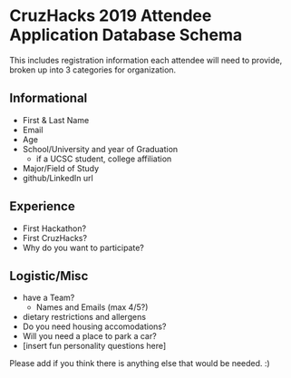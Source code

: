 
# CruzHacks 2019 Attendee Application Database Schema
This includes registration information each attendee will need to provide, broken up into 3 categories for organization.

## Informational
* First & Last Name
* Email
* Age
* School/University and year of Graduation
  * if a UCSC student, college affiliation
* Major/Field of Study
* github/LinkedIn url

## Experience 
* First Hackathon?
* First CruzHacks?
* Why do you want to participate?

## Logistic/Misc
* have a Team?
  * Names and Emails (max 4/5?)
* dietary restrictions and allergens
* Do you need housing accomodations?
* Will you need a place to park a car?
* [insert fun personality questions here]

Please add if you think there is anything else that would be needed. :)
